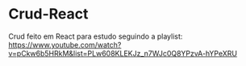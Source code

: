 # Crud-React
Crud feito em React para estudo seguindo a playlist: https://www.youtube.com/watch?v=pCkw6b5HRkM&list=PLw608KLEKJz_n7WJc0Q8YPzvA-hYPeXRU